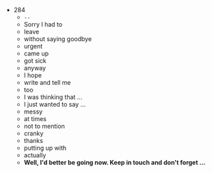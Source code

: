  - 284
    - `--`
    - Sorry I had to
    - leave
    - without saying goodbye
    - urgent 
    - came up
    - got sick
    - anyway
    - I hope
    - write and tell me
    - too
    - I was thinking that ...
    - I just wanted to say ...
    - messy
    - at times
    - not to mention
    - cranky
    - thanks
    - putting up with
    - actually
    - <b>Well, I'd better be going now. Keep in touch and don't forget ...</b>